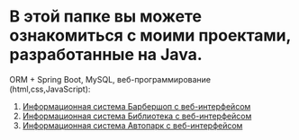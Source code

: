 # В этой папке вы можете ознакомиться с моими проектами, разработанные на Java.

ORM + Spring Boot, MySQL, веб-программирование (html,css,JavaScript): 
1. [Информационная система Барбершоп с веб-интерфейсом](https://github.com/MichaelErhan/JavaProjects/tree/barbershop)
2. [Информационная система Библиотека с веб-интерфейсом](https://github.com/MichaelErhan/JavaProjects/tree/library)
3. [Информационная система Автопарк с веб-интерфейсом](https://github.com/MichaelErhan/JavaProjects/tree/autopark)

